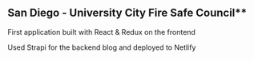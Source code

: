## San Diego - University City Fire Safe Council**

First application built with React & Redux on the frontend

Used Strapi for the backend blog and deployed to Netlify
